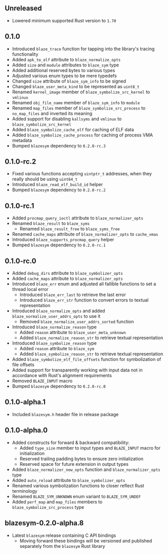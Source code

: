 Unreleased
----------
- Lowered minimum supported Rust version to `1.70`


0.1.0
-----
- Introduced `blaze_trace` function for tapping into the library's
  tracing functionality
- Added `apk_to_elf` attribute to `blaze_normalize_opts`
- Added `size` and `module` attributes to `blaze_sym` type
- Added additional reserved bytes to various types
- Adjusted various enum types to be mere typedefs
- Changed `size` attribute of `blaze_sym_info` to be signed
- Changed `blaze_user_meta_kind` to be represented as `uint8_t`
- Renamed `kernel_image` member of `blaze_symbolize_src_kernel` to
  `vmlinux`
- Renamed `obj_file_name` member of `blaze_sym_info` to `module`
- Renamed `map_files` member of `blaze_symbolize_src_process` to
  `no_map_files` and inverted its meaning
- Added support for disabling `kallsyms` and `vmlinux` to
  `blaze_symbolize_src_kernel`
- Added `blaze_symbolize_cache_elf` for caching of ELF data
- Added `blaze_symbolize_cache_process` for caching of process VMA
  metadata
- Bumped `blazesym` dependency to `0.2.0-rc.3`


0.1.0-rc.2
----------
- Fixed various functions accepting `uintptr_t` addresses, when they
  really should be using `uint64_t`
- Introduced `blaze_read_elf_build_id` helper
- Bumped `blazesym` dependency to `0.2.0-rc.2`


0.1.0-rc.1
----------
- Added `procmap_query_ioctl` attribute to `blaze_normalizer_opts`
- Renamed `blaze_result` to `blaze_syms`
  - Renamed `blaze_result_free` to `blaze_syms_free`
- Renamed `cache_maps` attribute of `blaze_normalizer_opts` to
  `cache_vmas`
- Introduced `blaze_supports_procmap_query` helper
- Bumped `blazesym` dependency to `0.2.0-rc.1`


0.1.0-rc.0
----------
- Added `debug_dirs` attribute to `blaze_symbolizer_opts`
- Added `cache_maps` attribute to `blaze_normalizer_opts`
- Introduced `blaze_err` enum and adjusted all fallible functions to
  set a thread local error
  - Introduced `blaze_err_last` to retrieve the last error
  - Introduced `blaze_err_str` function to convert errors to textual
    representation
- Introduced `blaze_normalize_opts` and added
  `blaze_normalize_user_addrs_opts` to use it
  - Removed `blaze_normalize_user_addrs_sorted` function
- Introduced `blaze_normalize_reason` type
  - Added `reason` attribute to `blaze_user_meta_unknown`
  - Added `blaze_normalize_reason_str` to retrieve textual representation
- Introduced `blaze_symbolize_reason` type
  - Added `reason` attribute to `blaze_sym`
  - Added `blaze_symbolize_reason_str` to retrieve textual representation
- Added `blaze_symbolize_elf_file_offsets` function for symbolization of
  file offsets
- Added support for transparently working with input data not in accordance with
  Rust's alignment requirements
- Removed `BLAZE_INPUT` macro
- Bumped `blazesym` dependency to `0.2.0-rc.0`


0.1.0-alpha.1
-------------
- Included `blazesym.h` header file in release package


0.1.0-alpha.0
-------------
- Added constructs for forward & backward compatibility:
  - Added `type_size` member to input types and `BLAZE_INPUT` macro for
    initialization
  - Reserved trailing padding bytes to ensure zero initialization
  - Reserved space for future extension in output types
- Added `blaze_normalizer_new_opts` function and `blaze_normalizer_opts` type
- Added `auto_reload` attribute to `blaze_symbolizer_opts`
- Renamed various symbolization functions to closer reflect Rust terminology
- Renamed `BLAZE_SYM_UNKNOWN` enum variant to `BLAZE_SYM_UNDEF`
- Added `perf_map` and `map_files` members to `blaze_symbolize_src_process` type


blazesym-0.2.0-alpha.8
----------------------
- Latest `blazesym` release containing C API bindings
  - Moving forward these bindings will be versioned and published separately
    from the `blazesym` Rust library
